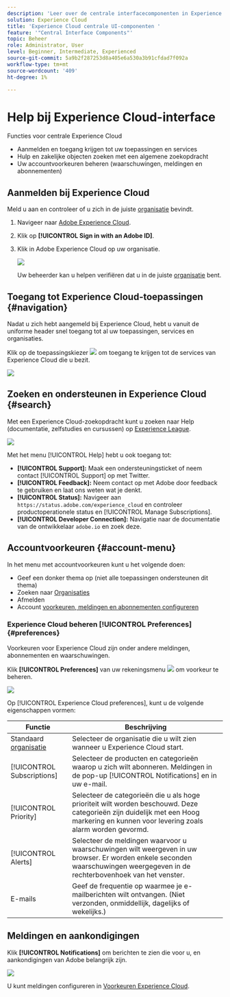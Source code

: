 ```yaml
---
description: 'Leer over de centrale interfacecomponenten in Experience Cloud, met inbegrip van globaal onderzoek, uw rekeningsvoorkeur, hoe te om de interface te navigeren en hulp te krijgen. '
solution: Experience Cloud
title: 'Experience Cloud centrale UI-componenten '
feature: '"Central Interface Components"'
topic: Beheer
role: Administrator, User
level: Beginner, Intermediate, Experienced
source-git-commit: 5a9b2f287253d8a405e6a530a3b91cfdad7f092a
workflow-type: tm+mt
source-wordcount: '409'
ht-degree: 1%

---
```


# Help bij Experience Cloud-interface

Functies voor centrale Experience Cloud

* Aanmelden en toegang krijgen tot uw toepassingen en services
* Hulp en zakelijke objecten zoeken met een algemene zoekopdracht
* Uw accountvoorkeuren beheren (waarschuwingen, meldingen en abonnementen)

## Aanmelden bij Experience Cloud

Meld u aan en controleer of u zich in de juiste [organisatie](admin-getting-started/organizations.md) bevindt.

1. Navigeer naar [Adobe Experience Cloud](https://experience.adobe.com).
1. Klik op **[!UICONTROL Sign in with an Adobe ID]**.
1. Klik in Adobe Experience Cloud op uw organisatie.

   ![](assets/organizations-menu.png)

   Uw beheerder kan u helpen verifiëren dat u in de juiste [organisatie](admin-getting-started/organizations.md) bent.

## Toegang tot Experience Cloud-toepassingen {#navigation}

Nadat u zich hebt aangemeld bij Experience Cloud, hebt u vanuit de uniforme header snel toegang tot al uw toepassingen, services en organisaties.

Klik op de toepassingskiezer ![](assets/menu-icon.png) om toegang te krijgen tot de services van Experience Cloud die u bezit.

![](assets/platform-core-services.png)

## Zoeken en ondersteunen in Experience Cloud {#search}

Met een Experience Cloud-zoekopdracht kunt u zoeken naar Help (documentatie, zelfstudies en cursussen) op [Experience League](https://experienceleague.adobe.com/#home).

![](assets/search-menu.png)

Met het menu [!UICONTROL Help] hebt u ook toegang tot:

* **[!UICONTROL Support]:** Maak een ondersteuningsticket of neem contact  [!UICONTROL Support] op met Twitter.
* **[!UICONTROL Feedback]:** Neem contact op met Adobe door feedback te gebruiken en laat ons weten wat je denkt.
* **[!UICONTROL Status]:** Navigeer aan  `https://status.adobe.com/experience_cloud` en controleer productoperationele status en  [!UICONTROL Manage Subscriptions].
* **[!UICONTROL Developer Connection]:** Navigatie naar de documentatie van de ontwikkelaar  `adobe.io` en zoek deze.

## Accountvoorkeuren {#account-menu}

In het menu met accountvoorkeuren kunt u het volgende doen:

* Geef een donker thema op (niet alle toepassingen ondersteunen dit thema)
* Zoeken naar [Organisaties](admin-getting-started/organizations.md)
* Afmelden
* Account [voorkeuren, meldingen en abonnementen configureren](#preferences)

### Experience Cloud beheren [!UICONTROL Preferences] {#preferences}

Voorkeuren voor Experience Cloud zijn onder andere meldingen, abonnementen en waarschuwingen.

Klik **[!UICONTROL Preferences]** van uw rekeningsmenu ![](assets/preferences-icon-sm.png) om voorkeur te beheren.

![](assets/preferences-page.png)

Op [!UICONTROL Experience Cloud preferences], kunt u de volgende eigenschappen vormen:

| Functie | Beschrijving |
|--- |--- |
| Standaard [organisatie](admin-getting-started/organizations.md) | Selecteer de organisatie die u wilt zien wanneer u Experience Cloud start. |
| [!UICONTROL Subscriptions] | Selecteer de producten en categorieën waarop u zich wilt abonneren. Meldingen in de pop-up [!UICONTROL Notifications] en in uw e-mail. |
| [!UICONTROL Priority] | Selecteer de categorieën die u als hoge prioriteit wilt worden beschouwd. Deze categorieën zijn duidelijk met een Hoog markering en kunnen voor levering zoals alarm worden gevormd. |
| [!UICONTROL Alerts] | Selecteer de meldingen waarvoor u waarschuwingen wilt weergeven in uw browser. Er worden enkele seconden waarschuwingen weergegeven in de rechterbovenhoek van het venster. |
| E-mails | Geef de frequentie op waarmee je e-mailberichten wilt ontvangen. (Niet verzonden, onmiddellijk, dagelijks of wekelijks.) |

## Meldingen en aankondigingen

Klik **[!UICONTROL Notifications]** om berichten te zien die voor u, en aankondigingen van Adobe belangrijk zijn.

![](assets/notifications-menu-small.png)

U kunt meldingen configureren in [Voorkeuren Experience Cloud](#preferences).
